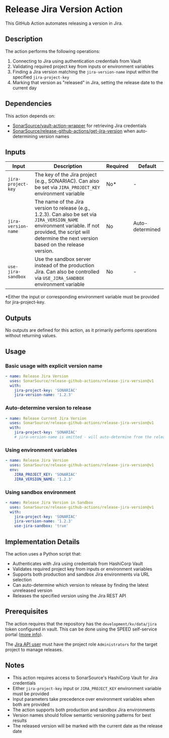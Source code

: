 # Release Jira Version Action

This GitHub Action automates releasing a version in Jira.

## Description

The action performs the following operations:
1. Connecting to Jira using authentication credentials from Vault
2. Validating required project key from inputs or environment variables
3. Finding a Jira version matching the `jira-version-name` input within the specified `jira-project-key`
4. Marking that version as "released" in Jira, setting the release date to the current day

## Dependencies

This action depends on:
- [SonarSource/vault-action-wrapper](https://github.com/SonarSource/vault-action-wrapper) for retrieving Jira credentials
- [SonarSource/release-github-actions/get-jira-version](https://github.com/SonarSource/release-github-actions) when auto-determining version names

## Inputs

| Input               | Description                                                                                                                                                                                                    | Required | Default         |
|---------------------|----------------------------------------------------------------------------------------------------------------------------------------------------------------------------------------------------------------|----------|-----------------|
| `jira-project-key`  | The key of the Jira project (e.g., SONARIAC). Can also be set via `JIRA_PROJECT_KEY` environment variable                                                                                                      | No*      | -               |
| `jira-version-name` | The name of the Jira version to release (e.g., 1.2.3). Can also be set via `JIRA_VERSION_NAME` environment variable. If not provided, the script will determine the next version based on the release version. | No       | Auto-determined |
| `use-jira-sandbox`  | Use the sandbox server instead of the production Jira. Can also be controlled via `USE_JIRA_SANDBOX` environment variable                                                                                      | No       | -               |

*Either the input or corresponding environment variable must be provided for jira-project-key.

## Outputs

No outputs are defined for this action, as it primarily performs operations without returning values.

## Usage

### Basic usage with explicit version name

```yaml
- name: Release Jira Version
  uses: SonarSource/release-github-actions/release-jira-version@v1
  with:
    jira-project-key: 'SONARIAC'
    jira-version-name: '1.2.3'
```

### Auto-determine version to release

```yaml
- name: Release Current Jira Version
  uses: SonarSource/release-github-actions/release-jira-version@v1
  with:
    jira-project-key: 'SONARIAC'
    # jira-version-name is omitted - will auto-determine from the release version
```

### Using environment variables

```yaml
- name: Release Jira Version
  uses: SonarSource/release-github-actions/release-jira-version@v1
  env:
    JIRA_PROJECT_KEY: 'SONARIAC'
    JIRA_VERSION_NAME: '1.2.3'
```

### Using sandbox environment

```yaml
- name: Release Jira Version in Sandbox
  uses: SonarSource/release-github-actions/release-jira-version@v1
  with:
    jira-project-key: 'SONARIAC'
    jira-version-name: '1.2.3'
    use-jira-sandbox: 'true'
```

## Implementation Details

The action uses a Python script that:
- Authenticates with Jira using credentials from HashiCorp Vault
- Validates required project key from inputs or environment variables
- Supports both production and sandbox Jira environments via URL selection
- Can auto-determine which version to release by finding the latest unreleased version
- Releases the specified version using the Jira REST API

## Prerequisites

The action requires that the repository has the `development/kv/data/jira` token configured in vault.
This can be done using the SPEED self-service portal ([more info](https://xtranet-sonarsource.atlassian.net/wiki/spaces/Platform/pages/3553787989/Manage+Vault+Policy+-+SPEED)).

The [Jira API user](https://sonarsource.atlassian.net/jira/people/712020:9dcffe4d-55ee-4d69-b5d1-535c6dbd9cc4) must have the project role `Administrators` for the target project to manage releases.

## Notes

- This action requires access to SonarSource's HashiCorp Vault for Jira credentials
- Either `jira-project-key` input or `JIRA_PROJECT_KEY` environment variable must be provided
- Input parameters take precedence over environment variables when both are provided
- The action supports both production and sandbox Jira environments
- Version names should follow semantic versioning patterns for best results
- The released version will be marked with the current date as the release date
